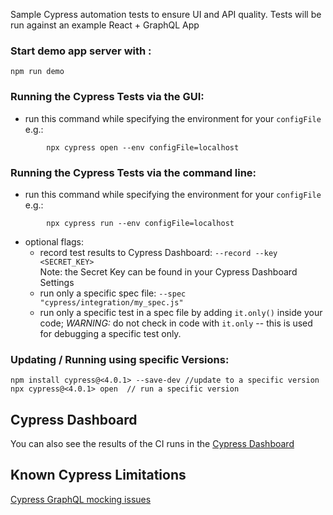 Sample Cypress automation tests to ensure UI and API quality. Tests will be run against an example React + GraphQL App 
### Start demo app server with : 

`npm run demo`


### Running the Cypress Tests via the GUI:

*  run this command while specifying the environment for your `configFile` e.g.:
```
        npx cypress open --env configFile=localhost
```

### Running the Cypress Tests via the command line:

* run this command while specifying the environment for your `configFile` e.g.:
```
        npx cypress run --env configFile=localhost
```
* optional flags:
     * record test results to Cypress Dashboard: `--record --key <SECRET_KEY>` 
          <br>Note: the Secret Key can be found in your Cypress Dashboard Settings
    * run only a specific spec file: `--spec "cypress/integration/my_spec.js"`
    * run only a specific test in a spec file by adding `it.only()` inside your code; *WARNING:* do not check in code
    with `it.only` -- this is used for debugging a specific test only.

### Updating / Running using specific Versions:
```
npm install cypress@<4.0.1> --save-dev //update to a specific version
npx cypress@<4.0.1> open  // run a specific version
```

## Cypress Dashboard

You can also see the results of the  CI runs in the [Cypress Dashboard](https://dashboard.cypress.io/projects/gxf8ak/runs)


## Known Cypress Limitations
[Cypress GraphQL mocking issues](https://github.com/cypress-io/cypress-documentation/issues/122) 
